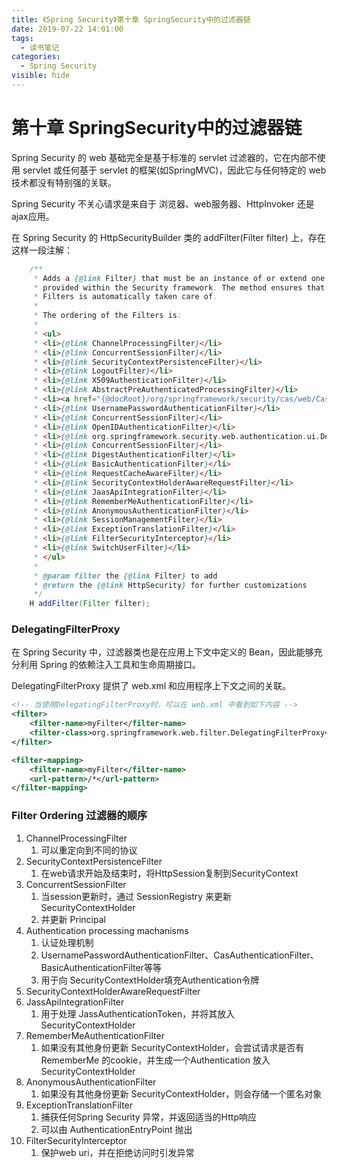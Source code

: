 ```yaml
---
title: 《Spring Security》第十章 SpringSecurity中的过滤器链
date: 2019-07-22 14:01:00
tags: 
  - 读书笔记
categories:
  - Spring Security
visible: hide
---
```


# 第十章 SpringSecurity中的过滤器链

Spring Security 的 web 基础完全是基于标准的 servlet 过滤器的，它在内部不使用 servlet 或任何基于 servlet 的框架(如SpringMVC)，因此它与任何特定的 web 技术都没有特别强的关联。

Spring Security 不关心请求是来自于 浏览器、web服务器、HttpInvoker 还是 ajax应用。

在 Spring Security 的 HttpSecurityBuilder 类的 addFilter(Filter filter) 上，存在这样一段注解：

```java
	/**
	 * Adds a {@link Filter} that must be an instance of or extend one of the Filters
	 * provided within the Security framework. The method ensures that the ordering of the
	 * Filters is automatically taken care of.
	 *
	 * The ordering of the Filters is:
	 *
	 * <ul>
	 * <li>{@link ChannelProcessingFilter}</li>
	 * <li>{@link ConcurrentSessionFilter}</li>
	 * <li>{@link SecurityContextPersistenceFilter}</li>
	 * <li>{@link LogoutFilter}</li>
	 * <li>{@link X509AuthenticationFilter}</li>
	 * <li>{@link AbstractPreAuthenticatedProcessingFilter}</li>
	 * <li><a href="{@docRoot}/org/springframework/security/cas/web/CasAuthenticationFilter.html">CasAuthenticationFilter</a></li>
	 * <li>{@link UsernamePasswordAuthenticationFilter}</li>
	 * <li>{@link ConcurrentSessionFilter}</li>
	 * <li>{@link OpenIDAuthenticationFilter}</li>
	 * <li>{@link org.springframework.security.web.authentication.ui.DefaultLoginPageGeneratingFilter}</li>
	 * <li>{@link ConcurrentSessionFilter}</li>
	 * <li>{@link DigestAuthenticationFilter}</li>
	 * <li>{@link BasicAuthenticationFilter}</li>
	 * <li>{@link RequestCacheAwareFilter}</li>
	 * <li>{@link SecurityContextHolderAwareRequestFilter}</li>
	 * <li>{@link JaasApiIntegrationFilter}</li>
	 * <li>{@link RememberMeAuthenticationFilter}</li>
	 * <li>{@link AnonymousAuthenticationFilter}</li>
	 * <li>{@link SessionManagementFilter}</li>
	 * <li>{@link ExceptionTranslationFilter}</li>
	 * <li>{@link FilterSecurityInterceptor}</li>
	 * <li>{@link SwitchUserFilter}</li>
	 * </ul>
	 *
	 * @param filter the {@link Filter} to add
	 * @return the {@link HttpSecurity} for further customizations
	 */
	H addFilter(Filter filter);
```



### DelegatingFilterProxy

在 Spring Security 中，过滤器类也是在应用上下文中定义的 Bean，因此能够充分利用 Spring 的依赖注入工具和生命周期接口。

DelegatingFilterProxy 提供了 web.xml 和应用程序上下文之间的关联。

```xml
<!-- 当使用DelegatingFilterProxy时，可以在 web.xml 中看到如下内容 -->
<filter>
	<filter-name>myFilter</filter-name>
    <filter-class>org.springframework.web.filter.DelegatingFilterProxy</filter-class>
</filter>

<filter-mapping>
	<filter-name>myFilter</filter-name>
    <url-pattern>/*</url-pattern>
</filter-mapping>
```

### Filter Ordering 过滤器的顺序

1. ChannelProcessingFilter
   1. 可以重定向到不同的协议
2. SecurityContextPersistenceFilter
   1. 在web请求开始及结束时，将HttpSession复制到SecurityContext
3. ConcurrentSessionFilter
   1. 当session更新时，通过 SessionRegistry 来更新 SecurityContextHolder
   2. 并更新 Principal
4. Authentication processing machanisms
   1. 认证处理机制
   2. UsernamePasswordAuthenticationFilter、CasAuthenticationFilter、BasicAuthenticationFilter等等
   3. 用于向 SecurityContextHolder填充Authentication令牌
5. SecurityContextHolderAwareRequestFilter
6. JassApiIntegrationFilter
   1. 用于处理 JassAuthenticationToken，并将其放入SecurityContextHolder
7. RememberMeAuthenticationFilter
   1. 如果没有其他身份更新 SecurityContextHolder，会尝试请求是否有RememberMe 的cookie，并生成一个Authentication 放入SecurityContextHolder
8. AnonymousAuthenticationFilter
   1. 如果没有其他身份更新 SecurityContextHolder，则会存储一个匿名对象
9. ExceptionTranslationFilter
   1. 捕获任何Spring Security 异常，并返回适当的Http响应
   2. 可以由 AuthenticationEntryPoint 抛出
10. FilterSecurityInterceptor
    1. 保护web uri，并在拒绝访问时引发异常